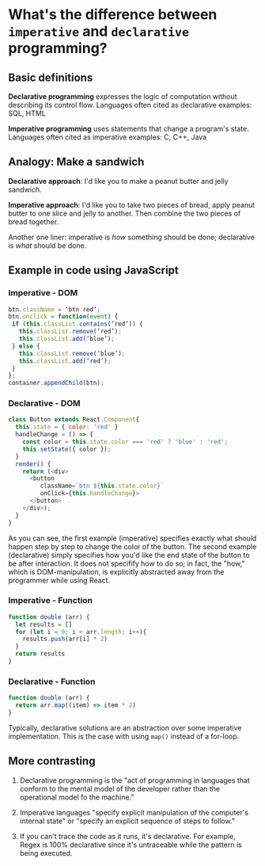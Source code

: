 # What's the difference between `imperative` and `declarative` programming?

## Basic definitions

**Declarative programming** expresses the logic of computation without describing its control flow. Languages often cited as declarative examples: SQL, HTML

**Imperative programming** uses statements that change a program's state. Languages often cited as imperative examples: C, C++, Java

## Analogy: Make a sandwich

**Declarative approach**: I'd like you to make a peanut butter and jelly sandwich.

**Imperative approach**: I'd like you to take two pieces of bread, apply peanut butter to one slice and jelly to another. Then combine the two pieces of bread together.

Another one liner: imperative is *how* something should be done; declarative is *what* should be done.

## Example in code using JavaScript

### Imperative - DOM

```js
btn.className = ‘btn red’;
btn.onclick = function(event) {
 if (this.classList.contains(‘red’)) {
   this.classList.remove(‘red’);
   this.classList.add(‘blue’);
 } else {
   this.classList.remove(‘blue’);
   this.classList.add(‘red’);
 }
};
container.appendChild(btn);
```

### Declarative - DOM

```js
class Button extends React.Component{
  this.state = { color: 'red' }
  handleChange = () => {
    const color = this.state.color === 'red' ? 'blue' : 'red';
    this.setState({ color });
  }
  render() {
    return (<div>
      <button
         className=`btn ${this.state.color}`
         onClick={this.handleChange}>
      </button>
    </div>);
  }
}
```

As you can see, the first example (imperative) specifies exactly what should happen step by step to change the color of the button. The second example (declarative) simply specifies how you'd like the end state of the button to be after interaction. It does not specifify how to do so; in fact, the "how," which is DOM-manipulation, is explicitly abstracted away from the programmer while using React.

### Imperative - Function

```js
function double (arr) {
  let results = []
  for (let i = 0; i < arr.length; i++){
    results.push(arr[i] * 2)
  }
  return results
}
```

### Declarative - Function

```js
function double (arr) {
  return arr.map((item) => item * 2)
}
```

Typically, declarative solutions are an abstraction over some imperative implementation. This is the case with using `map()` instead of a for-loop.

## More contrasting

1. Declarative programming is the "act of programming in languages that conform to the mental model of the developer rather than the operational model fo the machine."

2. Imperative languages "specify explicit manipulation of the computer's internal state" or "specify an explicit sequence of steps to follow."

3. If you can't trace the code as it runs, it's declarative. For example, Regex is 100% declarative since it's untraceable while the pattern is being executed.
